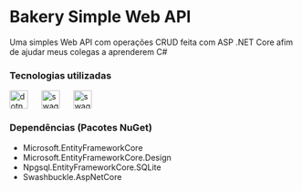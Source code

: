 # Bakery Simple Web API
Uma simples Web API com operações CRUD feita com ASP .NET Core afim de ajudar meus colegas a aprenderem C#

<h3>Tecnologias utilizadas</h3>
<div style="display: flex; gap: 10px;">
    <img height="32" width="32" src="https://cdn.simpleicons.org/dotnet" alt="dotnet" />&nbsp;
    <img height="32" width="32" src="https://cdn.simpleicons.org/sqlite" alt="swagger" />&nbsp;
    <img height="32" width="32" src="https://cdn.simpleicons.org/swagger" alt="swagger" />&nbsp;
</div>

### Dependências (Pacotes NuGet)
<ul>
    <li>Microsoft.EntityFrameworkCore</li>
    <li>Microsoft.EntityFrameworkCore.Design</li>
    <li>Npgsql.EntityFrameworkCore.SQLite</li>
    <li>Swashbuckle.AspNetCore</li>
</ul>
